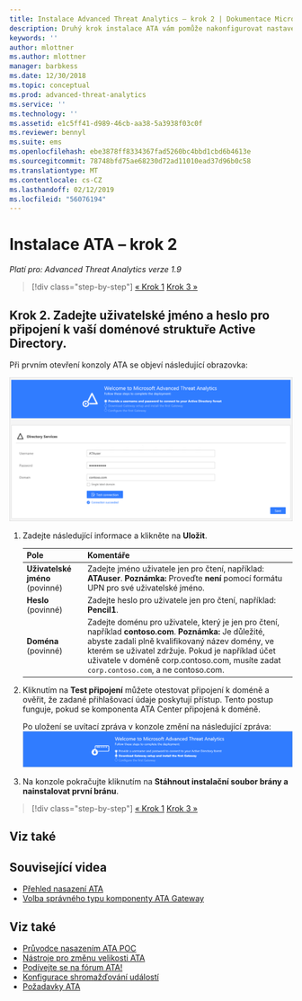 ```yaml
---
title: Instalace Advanced Threat Analytics – krok 2 | Dokumentace Microsoftu
description: Druhý krok instalace ATA vám pomůže nakonfigurovat nastavení připojení k doméně na serveru ATA Center.
keywords: ''
author: mlottner
ms.author: mlottner
manager: barbkess
ms.date: 12/30/2018
ms.topic: conceptual
ms.prod: advanced-threat-analytics
ms.service: ''
ms.technology: ''
ms.assetid: e1c5ff41-d989-46cb-aa38-5a3938f03c0f
ms.reviewer: bennyl
ms.suite: ems
ms.openlocfilehash: ebe3878ff8334367fad5260bc4bbd1cbd6b4613e
ms.sourcegitcommit: 78748bfd75ae68230d72ad11010ead37d96b0c58
ms.translationtype: MT
ms.contentlocale: cs-CZ
ms.lasthandoff: 02/12/2019
ms.locfileid: "56076194"
---
```

# <a name="install-ata---step-2"></a>Instalace ATA – krok 2

*Platí pro: Advanced Threat Analytics verze 1.9*

> [!div class="step-by-step"]
> [« Krok 1](install-ata-step1.md)
> [Krok 3 »](install-ata-step3.md)

## <a name="step-2-provide-a-username-and-password-to-connect-to-your-active-directory-forest"></a>Krok 2. Zadejte uživatelské jméno a heslo pro připojení k vaší doménové struktuře Active Directory.

Při prvním otevření konzoly ATA se objeví následující obrazovka:

![Uvítání ATA fáze 1](media/ATA_1.7-welcome-provide-username.png)

1.  Zadejte následující informace a klikněte na **Uložit**.

    |Pole|Komentáře|
    |---------|------------|
    |**Uživatelské jméno** (povinné)|Zadejte jméno uživatele jen pro čtení, například: **ATAuser**. **Poznámka:** Proveďte **není** pomocí formátu UPN pro své uživatelské jméno.|
    |**Heslo** (povinné)|Zadejte heslo pro uživatele jen pro čtení, například: **Pencil1**.|
    |**Doména** (povinné)|Zadejte doménu pro uživatele, který je jen pro čtení, například **contoso.com**. **Poznámka:** Je důležité, abyste zadali plně kvalifikovaný název domény, ve kterém se uživatel zdržuje. Pokud je například účet uživatele v doméně corp.contoso.com, musíte zadat `corp.contoso.com`, a ne contoso.com.|

2. Kliknutím na **Test připojení** můžete otestovat připojení k doméně a ověřit, že zadané přihlašovací údaje poskytují přístup. Tento postup funguje, pokud se komponenta ATA Center připojená k doméně.    

    Po uložení se uvítací zpráva v konzole změní na následující zpráva: ![Uvítání ATA fáze 1 dokončeno](media/ATA_1.7-welcome-provide-username-finished.png)

3. Na konzole pokračujte kliknutím na **Stáhnout instalační soubor brány a nainstalovat první bránu**.


> [!div class="step-by-step"]
> [« Krok 1](install-ata-step1.md)
> [Krok 3 »](install-ata-step3.md)


## <a name="see-also"></a>Viz také
## <a name="related-videos"></a>Související videa
- [Přehled nasazení ATA](https://channel9.msdn.com/Shows/Microsoft-Security/Overview-of-ATA-Deployment-in-10-Minutes)
- [Volba správného typu komponenty ATA Gateway](https://channel9.msdn.com/Shows/Microsoft-Security/ATA-Deployment-Choose-the-Right-Gateway-Type)


## <a name="see-also"></a>Viz také
- [Průvodce nasazením ATA POC](http://aka.ms/atapoc)
- [Nástroje pro změnu velikosti ATA](http://aka.ms/atasizingtool)
- [Podívejte se na fórum ATA!](https://social.technet.microsoft.com/Forums/security/home?forum=mata)
- [Konfigurace shromažďování událostí](configure-event-collection.md)
- [Požadavky ATA](ata-prerequisites.md)
